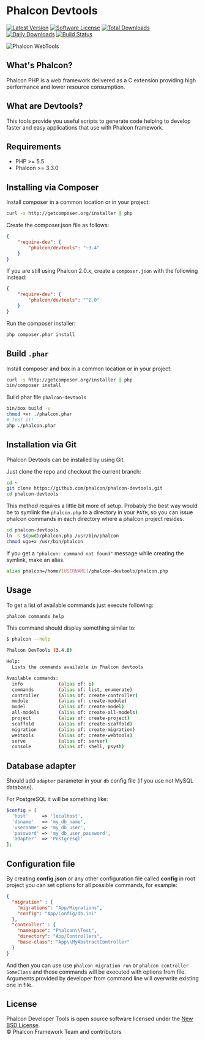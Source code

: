 # Phalcon Devtools

[![Latest Version](https://img.shields.io/packagist/v/phalcon/devtools.svg?style=flat-square)][:devtools:]
[![Software License](https://img.shields.io/badge/license-BSD--3-brightgreen.svg?style=flat-square)][:license:]
[![Total Downloads](https://img.shields.io/packagist/dt/phalcon/devtools.svg?style=flat-square)][:packagist:]
[![Daily Downloads](https://img.shields.io/packagist/dd/phalcon/devtools.svg?style=flat-square)][:packagist:]
[![Build Status](https://api.travis-ci.org/phalcon/phalcon-devtools.svg?branch=master)][:travis:]

![Phalcon WebTools](https://cloud.githubusercontent.com/assets/1256298/18617851/b7d31558-7de2-11e6-83e0-30e5902af714.png)


## What's Phalcon?

Phalcon PHP is a web framework delivered as a C extension providing high performance and lower resource consumption.

## What are Devtools?

This tools provide you useful scripts to generate code helping to develop faster and easy applications that use
with Phalcon framework.

## Requirements

* PHP >= 5.5
* Phalcon >= 3.3.0

## Installing via Composer

Install composer in a common location or in your project:

```bash
curl -s http://getcomposer.org/installer | php
```

Create the composer.json file as follows:

```json
{
    "require-dev": {
        "phalcon/devtools": "~3.4"
    }
}
```

If you are still using Phalcon 2.0.x, create a `composer.json` with the following instead:

```json
{
    "require-dev": {
        "phalcon/devtools": "^2.0"
    }
}
```

Run the composer installer:

```bash
php composer.phar install
```

## Build `.phar`

Install composer and box in a common location or in your project:
```bash
curl -s http://getcomposer.org/installer | php
bin/composer install
```

Build phar file `phalcon-devtools`
```bash
bin/box build -v
chmod +xr ./phalcon.phar
# Test it!
php ./phalcon.phar
```

## Installation via Git

Phalcon Devtools can be installed by using Git.

Just clone the repo and checkout the current branch:

```bash
cd ~
git clone https://github.com/phalcon/phalcon-devtools.git
cd phalcon-devtools
```

This method requires a little bit more of setup. Probably the best way would be to symlink
the `phalcon.php` to a directory in your `PATH`, so you can issue phalcon commands in each directory
where a phalcon project resides.

```bash
cd phalcon-devtools
ln -s $(pwd)/phalcon.php /usr/bin/phalcon
chmod ugo+x /usr/bin/phalcon
```

If you get a `"phalcon: command not found"` message while creating the symlink, make an alias.

```bash
alias phalcon=/home/[USERNAME]/phalcon-devtools/phalcon.php
```

## Usage

To get a list of available commands just execute following:

```bash
phalcon commands help
```

This command should display something similar to:

```sh
$ phalcon --help

Phalcon DevTools (3.4.0)

Help:
  Lists the commands available in Phalcon devtools

Available commands:
  info             (alias of: i)
  commands         (alias of: list, enumerate)
  controller       (alias of: create-controller)
  module           (alias of: create-module)
  model            (alias of: create-model)
  all-models       (alias of: create-all-models)
  project          (alias of: create-project)
  scaffold         (alias of: create-scaffold)
  migration        (alias of: create-migration)
  webtools         (alias of: create-webtools)
  serve            (alias of: server)
  console          (alias of: shell, psysh)
```

## Database adapter

Should add `adapter` parameter in your `db` config file (if you use not MySQL database).

For PostgreSQL it will be something like:

```php
$config = [
  'host'     => 'localhost',
  'dbname'   => 'my_db_name',
  'username' => 'my_db_user',
  'password' => 'my_db_user_password',
  'adapter'  => 'Postgresql'
];
```

## Configuration file

By creating **config.json** or any other configuration file called **config** in root project you can set options for all possible commands, for example:

```json
{
  "migration" : {
    "migrations": "App/Migrations",
    "config": "App/Config/db.ini"
  },
  "controller" : {
    "namespace": "Phalcon\\Test",
    "directory": "App/Controllers",
    "base-class": "App\\MyAbstractController"
  }
}
```

And then you can use use `phalcon migration run` or `phalcon controller SomeClass` and those commands will be executed with options from file. Arguments provided by developer from command line will overwrite existing one in file.

## License

Phalcon Developer Tools is open source software licensed under the [New BSD License][:license:].<br>
© Phalcon Framework Team and contributors

[:packagist:]: https://packagist.org/packages/phalcon/devtools
[:devtools:]: https://github.com/phalcon/phalcon-devtools
[:license:]: https://github.com/phalcon/phalcon-devtools/blob/master/LICENSE.txt
[:travis:]: https://travis-ci.org/phalcon/phalcon-devtools

